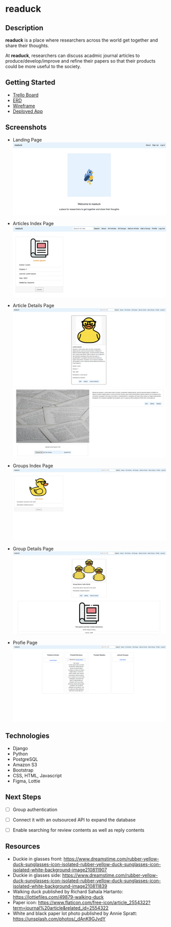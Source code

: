 # readuck

## Description 

**readuck** is a place where researchers across the world get together and share their thoughts. 

At **readuck**, researchers can discuss acadmic journal articles to produce/develop/improve and refine their papers so that their products could be more useful to the society. 


## Getting Started
- [Trello Board](https://trello.com/b/WBR9gIDd/readuck)
- [ERD](https://whimsical.com/readuck-Y2tuqvYdEP2X1RFNjtZUQz)
- [Wireframe](https://www.figma.com/file/nKh0FdCiOkLCkbLBOE5BRY/readuck?node-id=1%3A2)
- [Deployed App](https://readuck.herokuapp.com)

## Screenshots

- Landing Page
![](main_app/static/images/screenshots/ss_landing.png)

- Articles Index Page
![](main_app/static/images/screenshots/article_index.png)
- Article Details Page
![](main_app/static/images/screenshots/article_detail1.png)
![](main_app/static/images/screenshots/article_detail2.png)
- Groups Index Page
![](main_app/static/images/screenshots/group_index.png)
- Group Details Page
![](main_app/static/images/screenshots/group_detail.png)
- Profie Page
![](main_app/static/images/screenshots/profile.png)







## Technologies
- Django
- Python
- PostgreSQL
- Amazon S3
- Bootstrap
- CSS, HTML, Javascript
- Figma, Lottie

## Next Steps
- [ ] Group authentication
- [ ] Connect it with an outsourced API to expand the database
- [ ] Enable searching for review contents as well as reply contents


## Resources
- Duckie in glasses front: https://www.dreamstime.com/rubber-yellow-duck-sunglasses-icon-isolated-rubber-yellow-duck-sunglasses-icon-isolated-white-background-image210811907 
- Duckie in glasses side: https://www.dreamstime.com/rubber-yellow-duck-sunglasses-icon-isolated-rubber-yellow-duck-sunglasses-icon-isolated-white-background-image210811839 
- Walking duck published by Richard Sahala Hartanto: https://lottiefiles.com/49879-walking-duck
- Paper icon: https://www.flaticon.com/free-icon/article_2554322?term=journal%20article&related_id=2554322
- White and black paper lot photo published by Annie Spratt: https://unsplash.com/photos/_dAnK9GJvdY 


